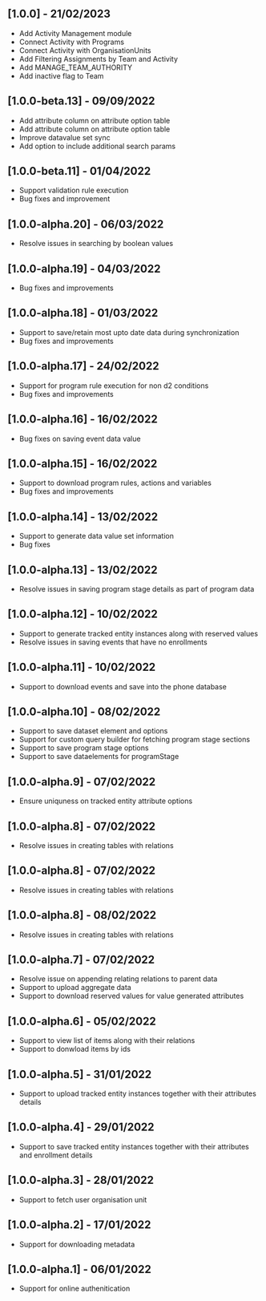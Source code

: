 ## [1.0.0] - 21/02/2023

- Add Activity Management module
- Connect Activity with Programs
- Connect Activity with OrganisationUnits
- Add Filtering Assignments by Team and Activity
- Add MANAGE_TEAM_AUTHORITY
- Add inactive flag to Team

## [1.0.0-beta.13] - 09/09/2022

- Add attribute column on attribute option table
- Add attribute column on attribute option table
- Improve datavalue set sync
- Add option to include additional search params

## [1.0.0-beta.11] - 01/04/2022

- Support validation rule execution
- Bug fixes and improvement

## [1.0.0-alpha.20] - 06/03/2022

- Resolve issues in searching by boolean values

## [1.0.0-alpha.19] - 04/03/2022

- Bug fixes and improvements

## [1.0.0-alpha.18] - 01/03/2022

- Support to save/retain most upto date data during synchronization
- Bug fixes and improvements

## [1.0.0-alpha.17] - 24/02/2022

- Support for program rule execution for non d2 conditions
- Bug fixes and improvements

## [1.0.0-alpha.16] - 16/02/2022

- Bug fixes on saving event data value

## [1.0.0-alpha.15] - 16/02/2022

- Support to download program rules, actions and variables
- Bug fixes and improvements

## [1.0.0-alpha.14] - 13/02/2022

- Support to generate data value set information
- Bug fixes

## [1.0.0-alpha.13] - 13/02/2022

- Resolve issues in saving program stage details as part of program data

## [1.0.0-alpha.12] - 10/02/2022

- Support to generate tracked entity instances along with reserved values
- Resolve issues in saving events that have no enrollments

## [1.0.0-alpha.11] - 10/02/2022

- Support to download events and save into the phone database

## [1.0.0-alpha.10] - 08/02/2022

- Support to save dataset element and options
- Support for custom query builder for fetching program stage sections
- Support to save program stage options
- Support to save dataelements for programStage

## [1.0.0-alpha.9] - 07/02/2022

- Ensure uniquness on tracked entity attribute options

## [1.0.0-alpha.8] - 07/02/2022

- Resolve issues in creating tables with relations

## [1.0.0-alpha.8] - 07/02/2022

- Resolve issues in creating tables with relations

## [1.0.0-alpha.8] - 08/02/2022

- Resolve issues in creating tables with relations

## [1.0.0-alpha.7] - 07/02/2022

- Resolve issue on appending relating relations to parent data
- Support to upload aggregate data
- Support to download reserved values for value generated attributes

## [1.0.0-alpha.6] - 05/02/2022

- Support to view list of items along with their relations
- Support to donwload items by ids

## [1.0.0-alpha.5] - 31/01/2022

- Support to upload tracked entity instances together with their attributes details

## [1.0.0-alpha.4] - 29/01/2022

- Support to save tracked entity instances together with their attributes and enrollment details

## [1.0.0-alpha.3] - 28/01/2022

- Support to fetch user organisation unit

## [1.0.0-alpha.2] - 17/01/2022

- Support for downloading metadata

## [1.0.0-alpha.1] - 06/01/2022

- Support for online authenitication

